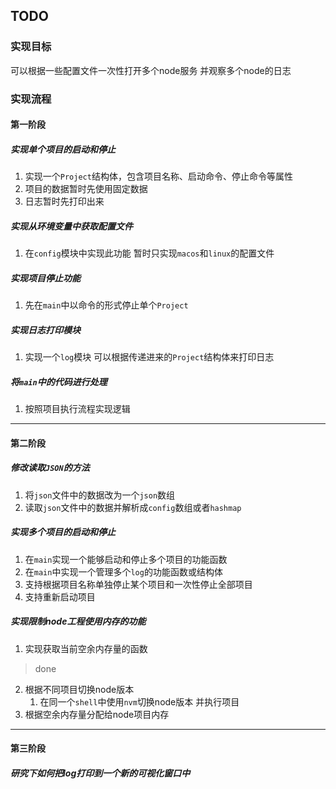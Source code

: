 ## TODO

### 实现目标
可以根据一些配置文件一次性打开多个node服务 并观察多个node的日志

### 实现流程

#### 第一阶段

##### 实现单个项目的启动和停止
1. 实现一个`Project`结构体，包含项目名称、启动命令、停止命令等属性
2. 项目的数据暂时先使用固定数据
3. 日志暂时先打印出来

##### 实现从环境变量中获取配置文件
1. 在`config`模块中实现此功能 暂时只实现`macos`和`linux`的配置文件

##### 实现项目停止功能
1. 先在`main`中以命令的形式停止单个`Project`

##### 实现日志打印模块
1. 实现一个`log`模块 可以根据传递进来的`Project`结构体来打印日志

##### 将`main`中的代码进行处理
1. 按照项目执行流程实现逻辑

---

#### 第二阶段

##### 修改读取`JSON`的方法
1. 将`json`文件中的数据改为一个`json`数组
2. 读取`json`文件中的数据并解析成`config`数组或者`hashmap`

##### 实现多个项目的启动和停止
1. 在`main`实现一个能够启动和停止多个项目的功能函数
2. 在`main`中实现一个管理多个`log`的功能函数或结构体
3. 支持根据项目名称单独停止某个项目和一次性停止全部项目
4. 支持重新启动项目

##### 实现限制node工程使用内存的功能
1. 实现获取当前空余内存量的函数

> done

2. 根据不同项目切换node版本
    1. 在同一个`shell`中使用`nvm`切换node版本 并执行项目
3. 根据空余内存量分配给node项目内存

---

#### 第三阶段

##### 研究下如何把log打印到一个新的可视化窗口中